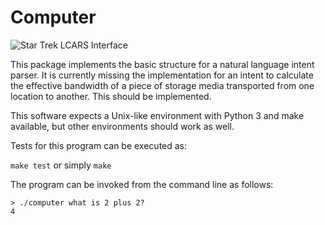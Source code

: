 Computer
========

![Star Trek LCARS Interface](https://upload.wikimedia.org/wikipedia/commons/thumb/a/aa/Lcars_wallpaper.gif/640px-Lcars_wallpaper.gif)

This package implements the basic structure for a natural language intent parser. It is currently missing the implementation for an intent to calculate the effective bandwidth of a piece of storage media transported from one location to another. This should be implemented.

This software expects a Unix-like environment with Python 3 and make available, but other environments should work as well.

Tests for this program can be executed as:

`make test` or simply `make`

The program can be invoked from the command line as follows:

    > ./computer what is 2 plus 2?
    4